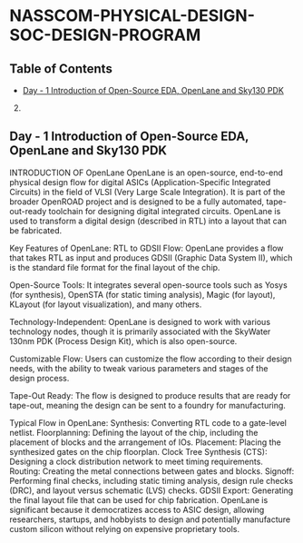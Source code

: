 # NASSCOM-PHYSICAL-DESIGN-SOC-DESIGN-PROGRAM

## Table of Contents
- [Day - 1 Introduction of Open-Source EDA, OpenLane and Sky130 PDK](#day---1-Introduction-of-Open-Source-EDA-OpenLane-and-Sky130-PDK)
 
2.

## Day - 1 Introduction of Open-Source EDA, OpenLane and Sky130 PDK


INTRODUCTION OF OpenLane
OpenLane is an open-source, end-to-end physical design flow for digital ASICs (Application-Specific Integrated Circuits) in the field of VLSI (Very Large Scale Integration). It is part of the broader OpenROAD project and is designed to be a fully automated, tape-out-ready toolchain for designing digital integrated circuits. OpenLane is used to transform a digital design (described in RTL) into a layout that can be fabricated.

Key Features of OpenLane:
RTL to GDSII Flow: OpenLane provides a flow that takes RTL as input and produces GDSII (Graphic Data System II), which is the standard file format for the final layout of the chip.

Open-Source Tools: It integrates several open-source tools such as Yosys (for synthesis), OpenSTA (for static timing analysis), Magic (for layout), KLayout (for layout visualization), and many others.

Technology-Independent: OpenLane is designed to work with various technology nodes, though it is primarily associated with the SkyWater 130nm PDK (Process Design Kit), which is also open-source.

Customizable Flow: Users can customize the flow according to their design needs, with the ability to tweak various parameters and stages of the design process.

Tape-Out Ready: The flow is designed to produce results that are ready for tape-out, meaning the design can be sent to a foundry for manufacturing.

Typical Flow in OpenLane:
Synthesis: Converting RTL code to a gate-level netlist.
Floorplanning: Defining the layout of the chip, including the placement of blocks and the arrangement of IOs.
Placement: Placing the synthesized gates on the chip floorplan.
Clock Tree Synthesis (CTS): Designing a clock distribution network to meet timing requirements.
Routing: Creating the metal connections between gates and blocks.
Signoff: Performing final checks, including static timing analysis, design rule checks (DRC), and layout versus schematic (LVS) checks.
GDSII Export: Generating the final layout file that can be used for chip fabrication.
OpenLane is significant because it democratizes access to ASIC design, allowing researchers, startups, and hobbyists to design and potentially manufacture custom silicon without relying on expensive proprietary tools.
